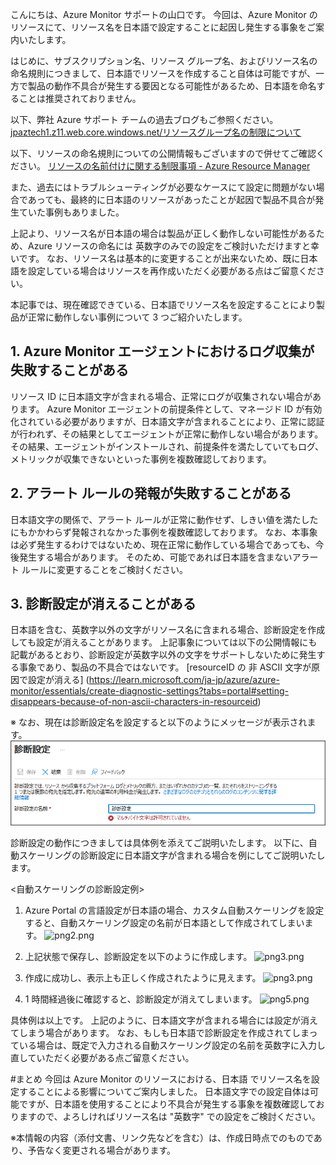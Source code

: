 こんにちは、Azure Monitor サポートの山口です。
今回は、Azure Monitor のリソースにて、リソース名を日本語で設定することに起因し発生する事象をご案内いたします。

<!-- more -->

はじめに、サブスクリプション名、リソース グループ名、およびリソース名の命名規則につきまして、日本語でリソースを作成すること自体は可能ですが、一方で製品の動作不具合が発生する要因となる可能性があるため、日本語を命名することは推奨されておりません。

以下、弊社 Azure サポート チームの過去ブログもご参照ください。
[jpaztech1.z11.web.core.windows.net/リソースグループ名の制限について](https://jpaztech1.z11.web.core.windows.net/%E3%83%AA%E3%82%BD%E3%83%BC%E3%82%B9%E3%82%B0%E3%83%AB%E3%83%BC%E3%83%97%E5%90%8D%E3%81%AE%E5%88%B6%E9%9%90%E3%81%AB%E3%81%A4%E3%81%84%E3%81%A6.html)

以下、リソースの命名規則についての公開情報もございますので併せてご確認ください。
[リソースの名前付けに関する制限事項 - Azure Resource Manager](https://learn.microsoft.com/ja-jp/azure/azure-resource-manager/management/resource-name-rules)

また、過去にはトラブルシューティングが必要なケースにて設定に問題がない場合であっても、最終的に日本語のリソースがあったことが起因で製品不具合が発生ていた事例もありました。

上記より、リソース名が日本語の場合は製品が正しく動作しない可能性があるため、Azure リソースの命名には 英数字のみでの設定をご検討いただけますと幸いです。
なお、リソース名は基本的に変更することが出来ないため、既に日本語を設定している場合はリソースを再作成いただく必要がある点はご留意ください。

本記事では、現在確認できている、日本語でリソース名を設定することにより製品が正常に動作しない事例について 3 つご紹介いたします。 

## 1. Azure Monitor エージェントにおけるログ収集が失敗することがある
リソース ID に日本語文字が含まれる場合、正常にログが収集されない場合があります。 
Azure Monitor エージェントの前提条件として、マネージド ID が有効化されている必要がありますが、日本語文字が含まれることにより、正常に認証が行われず、その結果としてエージェントが正常に動作しない場合があります。
その結果、エージェントがインストールされ、前提条件を満たしていてもログ、メトリックが収集できないといった事例を複数確認しております。
 
## 2. アラート ルールの発報が失敗することがある
日本語文字の関係で、アラート ルールが正常に動作せず、しきい値を満たしたにもかかわらず発報されなかった事例を複数確認しております。
なお、本事象は必ず発生するわけではないため、現在正常に動作している場合であっても、今後発生する場合があります。
そのため、可能であれば日本語を含まないアラート ルールに変更することをご検討ください。

## 3. 診断設定が消えることがある
日本語を含む、英数字以外の文字がリソース名に含まれる場合、診断設定を作成しても設定が消えることがあります。
上記事象については以下の公開情報にも記載があるとおり、診断設定が英数字以外の文字をサポートしないために発生する事象であり、製品の不具合ではないです。
[resourceID の 非 ASCII 文字が原因で設定が消える]
(https://learn.microsoft.com/ja-jp/azure/azure-monitor/essentials/create-diagnostic-settings?tabs=portal#setting-disappears-because-of-non-ascii-characters-in-resourceid)

※ なお、現在は診断設定名を設定すると以下のようにメッセージが表示されます。
![png1.png](articles/AzureMonitorEssential/HowtoResourceIDNamingRule/png1.png)


診断設定の動作につきましては具体例を添えてご説明いたします。
以下に、自動スケーリングの診断設定に日本語文字が含まれる場合を例にしてご説明いたします。

<自動スケーリングの診断設定例>
1. Azure Portal の言語設定が日本語の場合、カスタム自動スケーリングを設定すると、自動スケーリング設定の名前が日本語として作成されてしまいます。
![png2.png](/.attachments/png2-9e53c67a-864b-401a-b7fb-1fad4c3d5af5.png)

2. 上記状態で保存し、診断設定を以下のように作成します。
![png3.png](/.attachments/png3-458e1165-79de-4817-8f6d-b967f2ebc5b4.png)

3. 作成に成功し、表示上も正しく作成されたように見えます。
![png3.png](/.attachments/png3-fefeefa1-3da3-4b0f-a5ae-3390c89069ce.png)

4. 1 時間経過後に確認すると、診断設定が消えてしまいます。
![png5.png](/.attachments/png5-7a868bac-e081-447e-bde2-ff75ee343c99.png)

具体例は以上です。
上記のように、日本語文字が含まれる場合には設定が消えてしまう場合があります。
なお、もしも日本語で診断設定を作成されてしまっている場合は、既定で入力される自動スケーリング設定の名前を英数字に入力し直していただく必要がある点ご留意ください。


#まとめ
今回は Azure Monitor のリソースにおける、日本語 でリソース名を設定することによる影響についてご案内しました。
日本語文字での設定自体は可能ですが、日本語を使用することにより不具合が発生する事象を複数確認しておりますので、よろしければリソース名は "英数字" での設定をご検討ください。

※本情報の内容（添付文書、リンク先などを含む）は、作成日時点でのものであり、予告なく変更される場合があります。

